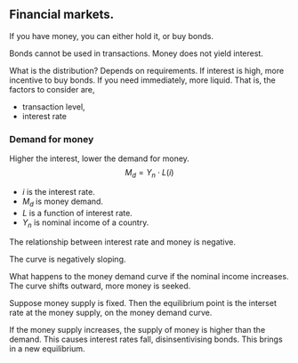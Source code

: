 ## Financial markets.

If you have money, you can either hold it, or buy bonds. 

Bonds cannot be used in transactions. Money does not yield interest. 

What is the distribution? Depends on requirements. If interest is high, more incentive to buy bonds. If you need immediately, more liquid. That is, the factors to consider are,

- transaction level,
- interest rate

### Demand for money

Higher the interest, lower the demand for money. 
$$
M_d = Y_n\cdot L(i)
$$

- $i$ is the interest rate.
- $M_d$ is money demand.
- $L$ is a function of interest rate.
- $Y_n$ is nominal income of a country. 

The relationship between interest rate and money is negative.

The curve is negatively sloping. 

What happens to the money demand curve if the nominal income increases. The curve shifts outward, more money is seeked. 

Suppose money supply is fixed. Then the equilibrium point is the interset rate at the money supply, on the money demand curve. 

If the money supply increases, the supply of money is higher than the demand. This causes interest rates fall, disinsentivising bonds. This brings in a new equilibrium.